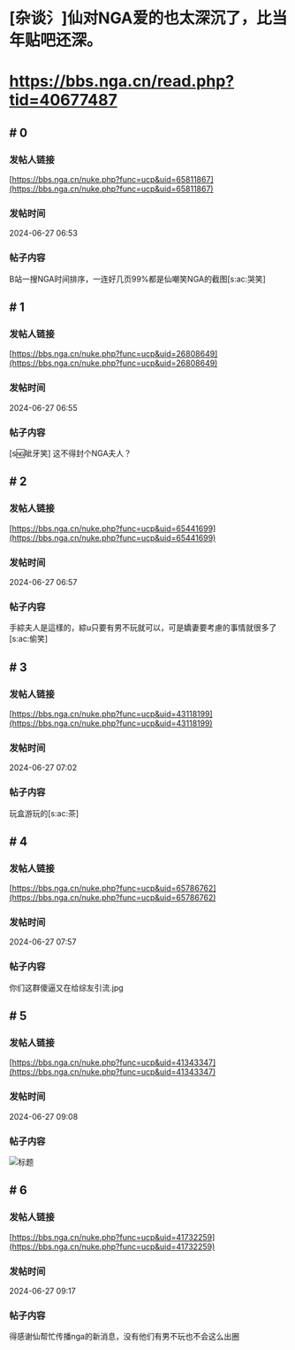 # [杂谈氵]仙对NGA爱的也太深沉了，比当年贴吧还深。
# https://bbs.nga.cn/read.php?tid=40677487

## \# 0
### 发帖人链接
[https://bbs.nga.cn/nuke.php?func=ucp&uid=65811867](https://bbs.nga.cn/nuke.php?func=ucp&uid=65811867)
### 发帖时间
2024-06-27 06:53
### 帖子内容
B站一搜NGA时间排序，一连好几页99%都是仙嘲笑NGA的截图[s:ac:哭笑]
## \# 1
### 发帖人链接
[https://bbs.nga.cn/nuke.php?func=ucp&uid=26808649](https://bbs.nga.cn/nuke.php?func=ucp&uid=26808649)
### 发帖时间
2024-06-27 06:55
### 帖子内容
[s:ng:呲牙笑] 这不得封个NGA夫人？
## \# 2
### 发帖人链接
[https://bbs.nga.cn/nuke.php?func=ucp&uid=65441699](https://bbs.nga.cn/nuke.php?func=ucp&uid=65441699)
### 发帖时间
2024-06-27 06:57
### 帖子内容
手綜夫人是這樣的，綜u只要有男不玩就可以，可是嬌妻要考慮的事情就很多了[s:ac:偷笑]
## \# 3
### 发帖人链接
[https://bbs.nga.cn/nuke.php?func=ucp&uid=43118199](https://bbs.nga.cn/nuke.php?func=ucp&uid=43118199)
### 发帖时间
2024-06-27 07:02
### 帖子内容
玩盒游玩的[s:ac:茶]
## \# 4
### 发帖人链接
[https://bbs.nga.cn/nuke.php?func=ucp&uid=65786762](https://bbs.nga.cn/nuke.php?func=ucp&uid=65786762)
### 发帖时间
2024-06-27 07:57
### 帖子内容
你们这群傻逼又在给综友引流.jpg
## \# 5
### 发帖人链接
[https://bbs.nga.cn/nuke.php?func=ucp&uid=41343347](https://bbs.nga.cn/nuke.php?func=ucp&uid=41343347)
### 发帖时间
2024-06-27 09:08
### 帖子内容
![标题](https://img.nga.178.com/attachments/mon_202406/27/bwQ19j-7lkqK1bT3cSk0-jo.jpg)
## \# 6
### 发帖人链接
[https://bbs.nga.cn/nuke.php?func=ucp&uid=41732259](https://bbs.nga.cn/nuke.php?func=ucp&uid=41732259)
### 发帖时间
2024-06-27 09:17
### 帖子内容
得感谢仙帮忙传播nga的新消息，没有他们有男不玩也不会这么出圈
